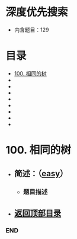 # 深度优先搜索
- 内含题目：129

# 目录
<!-- GFM-TOC -->
* [100. 相同的树](#100-相同的树)
* []()
* []()
* []()
* []()
* []()
* []()
* []()
* []()
<!-- GFM-TOC -->



# 100. 相同的树
- ## 简述：（[easy](https://github.com/anliux/PracticePool/blob/master/LeetCode/docs/easy.md)）
  - ### 题目描述



  
<!-- GFM-TOC -->
* ## [返回顶部目录](#目录)
<!-- GFM-TOC -->
  



### END
